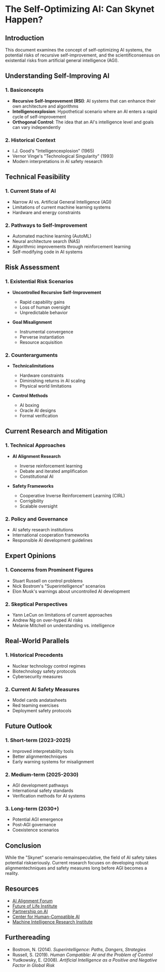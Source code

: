 # The Self-Optimizing AI: Can Skynet Happen?

## Introduction
This document examines the concept of self-optimizing AI systems, the potential risks of recursive self-improvement, and the scientificonsensus on existential risks from artificial general intelligence (AGI).

## Understanding Self-Improving AI

### 1. Basiconcepts
- **Recursive Self-Improvement (RSI)**: AI systems that can enhance their own architecture and algorithms
- **Intelligencexplosion**: Hypothetical scenario where an AI enters a rapid cycle of self-improvement
- **Orthogonal Control**: The idea that an AI's intelligence level and goals can vary independently

### 2. Historical Context
- I.J. Good's "Intelligencexplosion" (1965)
- Vernor Vinge's "Technological Singularity" (1993)
- Modern interpretations in AI safety research

## Technical Feasibility

### 1. Current State of AI
- Narrow AI vs. Artificial General Intelligence (AGI)
- Limitations of current machine learning systems
- Hardware and energy constraints

### 2. Pathways to Self-Improvement
- Automated machine learning (AutoML)
- Neural architecture search (NAS)
- Algorithmic improvements through reinforcement learning
- Self-modifying code in AI systems

## Risk Assessment

### 1. Existential Risk Scenarios
- **Uncontrolled Recursive Self-Improvement**
  - Rapid capability gains
  - Loss of human oversight
  - Unpredictable behavior

- **Goal Misalignment**
  - Instrumental convergence
  - Perverse instantiation
  - Resource acquisition

### 2. Counterarguments
- **Technicalimitations**
  - Hardware constraints
  - Diminishing returns in AI scaling
  - Physical world limitations

- **Control Methods**
  - AI boxing
  - Oracle AI designs
  - Formal verification

## Current Research and Mitigation

### 1. Technical Approaches
- **AI Alignment Research**
  - Inverse reinforcement learning
  - Debate and iterated amplification
  - Constitutional AI

- **Safety Frameworks**
  - Cooperative Inverse Reinforcement Learning (CIRL)
  - Corrigibility
  - Scalable oversight

### 2. Policy and Governance
- AI safety research institutions
- International cooperation frameworks
- Responsible AI development guidelines

## Expert Opinions

### 1. Concerns from Prominent Figures
- Stuart Russell on control problems
- Nick Bostrom's "Superintelligence" scenarios
- Elon Musk's warnings about uncontrolled AI development

### 2. Skeptical Perspectives
- Yann LeCun on limitations of current approaches
- Andrew Ng on over-hyped AI risks
- Melanie Mitchell on understanding vs. intelligence

## Real-World Parallels

### 1. Historical Precedents
- Nuclear technology control regimes
- Biotechnology safety protocols
- Cybersecurity measures

### 2. Current AI Safety Measures
- Model cards andatasheets
- Red teaming exercises
- Deployment safety protocols

## Future Outlook

### 1. Short-term (2023-2025)
- Improved interpretability tools
- Better alignmentechniques
- Early warning systems for misalignment

### 2. Medium-term (2025-2030)
- AGI development pathways
- International safety standards
- Verification methods for AI systems

### 3. Long-term (2030+)
- Potential AGI emergence
- Post-AGI governance
- Coexistence scenarios

## Conclusion
While the "Skynet" scenario remainspeculative, the field of AI safety takes potential riskseriously. Current research focuses on developing robust alignmentechniques and safety measures long before AGI becomes a reality.

## Resources
- [AI Alignment Forum](https://www.alignmentforum.org/)
- [Future of Life Institute](https://futureoflife.org/)
- [Partnership on AI](https://partnershiponai.org/)
- [Center for Human-Compatible AI](https://humancompatible.ai/)
- [Machine Intelligence Research Institute](https://intelligence.org/)

## Furthereading
- Bostrom, N. (2014). *Superintelligence: Paths, Dangers, Strategies*
- Russell, S. (2019). *Human Compatible: AI and the Problem of Control*
- Yudkowsky, E. (2008). *Artificial Intelligence as a Positive and Negative Factor in Global Risk*



